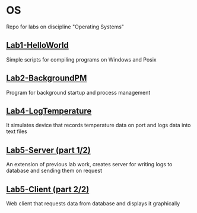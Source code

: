# OS
Repo for labs on discipline "Operating Systems"

## [Lab1-HelloWorld](./Lab1-HelloWorld)
Simple scripts for compiling programs on Windows and Posix

## [Lab2-BackgroundPM](./Lab2-BackgroundPM)
Program for background startup and process management

## [Lab4-LogTemperature](./Lab4-LogTemperature)
It simulates device that records temperature data on port and logs data into text files

## [Lab5-Server (part 1/2)](./Lab5-Server)
An extension of previous lab work, creates server for writing logs to database and sending them on request

## [Lab5-Client (part 2/2)](./Lab5-Client)
Web client that requests data from database and displays it graphically